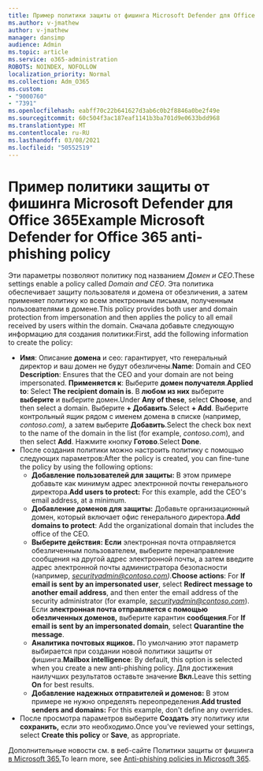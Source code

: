 ```yaml
---
title: Пример политики защиты от фишинга Microsoft Defender для Office 365
ms.author: v-jmathew
author: v-jmathew
manager: dansimp
audience: Admin
ms.topic: article
ms.service: o365-administration
ROBOTS: NOINDEX, NOFOLLOW
localization_priority: Normal
ms.collection: Adm_O365
ms.custom:
- "9000760"
- "7391"
ms.openlocfilehash: eabff70c22b641627d3ab6c0b2f8846a0be2f49e
ms.sourcegitcommit: 60c504f3ac187eaf1141b3ba701d9e0633bdd968
ms.translationtype: MT
ms.contentlocale: ru-RU
ms.lasthandoff: 03/08/2021
ms.locfileid: "50552519"
---
```

# <a name="example-microsoft-defender-for-office-365-anti-phishing-policy"></a><span data-ttu-id="f4de2-102">Пример политики защиты от фишинга Microsoft Defender для Office 365</span><span class="sxs-lookup"><span data-stu-id="f4de2-102">Example Microsoft Defender for Office 365 anti-phishing policy</span></span>

<span data-ttu-id="f4de2-103">Эти параметры позволяют политику под названием *Домен и CEO*.</span><span class="sxs-lookup"><span data-stu-id="f4de2-103">These settings enable a policy called *Domain and CEO*.</span></span> <span data-ttu-id="f4de2-104">Эта политика обеспечивает защиту пользователя и домена от обезличения, а затем применяет политику ко всем электронным письмам, полученным пользователями в домене.</span><span class="sxs-lookup"><span data-stu-id="f4de2-104">This policy provides both user and domain protection from impersonation and then applies the policy to all email received by users within the domain.</span></span> <span data-ttu-id="f4de2-105">Сначала добавьте следующую информацию для создания политики:</span><span class="sxs-lookup"><span data-stu-id="f4de2-105">First, add the following information to create the policy:</span></span>

- <span data-ttu-id="f4de2-106">**Имя**: Описание **домена** и ceo: гарантирует, что генеральный директор и ваш домен не будут обезличены.</span><span class="sxs-lookup"><span data-stu-id="f4de2-106">**Name**: Domain and CEO **Description**: Ensures that the CEO and your domain are not being impersonated.</span></span>
  <span data-ttu-id="f4de2-107">**Применяется к**: Выберите **домен получателя**.</span><span class="sxs-lookup"><span data-stu-id="f4de2-107">**Applied to**: Select **The recipient domain is**.</span></span> <span data-ttu-id="f4de2-108">В **любом из них** выберите **выберите** и выберите домен.</span><span class="sxs-lookup"><span data-stu-id="f4de2-108">Under **Any of these**, select **Choose**, and then select a domain.</span></span> <span data-ttu-id="f4de2-109">Выберите **+ Добавить**.</span><span class="sxs-lookup"><span data-stu-id="f4de2-109">Select **+ Add**.</span></span> <span data-ttu-id="f4de2-110">Выберите контрольный ящик рядом с именем домена в списке (например, *contoso.com),* а затем выберите **Добавить**.</span><span class="sxs-lookup"><span data-stu-id="f4de2-110">Select the check box next to the name of the domain in the list (for example, *contoso.com*), and then select **Add**.</span></span> <span data-ttu-id="f4de2-111">Нажмите кнопку **Готово**.</span><span class="sxs-lookup"><span data-stu-id="f4de2-111">Select **Done**.</span></span>
- <span data-ttu-id="f4de2-112">После создания политики можно настроить политику с помощью следующих параметров:</span><span class="sxs-lookup"><span data-stu-id="f4de2-112">After the policy is created, you can fine-tune the policy by using the following options:</span></span>
  - <span data-ttu-id="f4de2-113">**Добавление пользователей для защиты:** В этом примере добавьте как минимум адрес электронной почты генерального директора.</span><span class="sxs-lookup"><span data-stu-id="f4de2-113">**Add users to protect:** For this example, add the CEO's email address, at a minimum.</span></span>
  - <span data-ttu-id="f4de2-114">**Добавление доменов для защиты:** Добавьте организационный домен, который включает офис генерального директора.</span><span class="sxs-lookup"><span data-stu-id="f4de2-114">**Add domains to protect**: Add the organizational domain that includes the office of the CEO.</span></span>
  - <span data-ttu-id="f4de2-115">**Выберите действия:** **Если** электронная почта отправляется обезличенным пользователем, выберите перенаправление сообщения на другой адрес электронной почты, а затем введите адрес электронной почты администратора безопасности (например, *securityadmin@contoso.com).*</span><span class="sxs-lookup"><span data-stu-id="f4de2-115">**Choose actions**: For **If email is sent by an impersonated user**, select **Redirect message to another email address**, and then enter the email address of the security administrator (for example, *securityadmin@contoso.com*).</span></span> <span data-ttu-id="f4de2-116">Если **электронная почта отправляется с помощью обезличенных доменов,** выберите карантин **сообщения**.</span><span class="sxs-lookup"><span data-stu-id="f4de2-116">For **If email is sent by an impersonated domain**, select **Quarantine the message**.</span></span>
  - <span data-ttu-id="f4de2-117">**Аналитика почтовых ящиков.** По умолчанию этот параметр выбирается при создании новой политики защиты от фишинга.</span><span class="sxs-lookup"><span data-stu-id="f4de2-117">**Mailbox intelligence**: By default, this option is selected when you create a new anti-phishing policy.</span></span> <span data-ttu-id="f4de2-118">Для достижения наилучших результатов оставьте значение **Вкл.**</span><span class="sxs-lookup"><span data-stu-id="f4de2-118">Leave this setting **On** for best results.</span></span>
  - <span data-ttu-id="f4de2-119">**Добавление надежных отправителей и доменов:** В этом примере не нужно определять переопределения.</span><span class="sxs-lookup"><span data-stu-id="f4de2-119">**Add trusted senders and domains:** For this example, don't define any overrides.</span></span>
- <span data-ttu-id="f4de2-120">После просмотра параметров выберите **Создать** эту политику или **сохранить,** если это необходимо.</span><span class="sxs-lookup"><span data-stu-id="f4de2-120">Once you've reviewed your settings, select **Create this policy** or **Save**, as appropriate.</span></span>

<span data-ttu-id="f4de2-121">Дополнительные новости см. в веб-сайте Политики защиты от фишинга [в Microsoft 365.](https://go.microsoft.com/fwlink/?linkid=2092235)</span><span class="sxs-lookup"><span data-stu-id="f4de2-121">To learn more, see [Anti-phishing policies in Microsoft 365](https://go.microsoft.com/fwlink/?linkid=2092235).</span></span>
